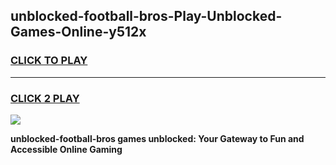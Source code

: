 
## unblocked-football-bros-Play-Unblocked-Games-Online-y512x
<h3>
<a href="https://premium76.site?title=unblocked-football-bros&ref=25A">CLICK TO PLAY</a></h3>
<hr>

<h3>
<a href="https://premium76.site?title=unblocked-football-bros&ref=25A">CLICK 2 PLAY</a>
  
</h3>

<a href="https://premium76.site?title=unblocked-football-bros&ref=25A"><img src="https://clearcache.store/games.png"></a>


**unblocked-football-bros games unblocked: Your Gateway to Fun and Accessible Online Gaming**
